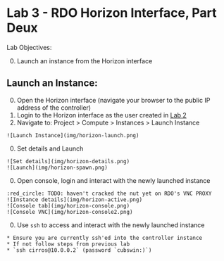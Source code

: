 # Lab 3 - RDO Horizon Interface, Part Deux

  Lab Objectives:

  0. Launch an instance from the Horizon interface

## Launch an Instance:

  0. Open the Horizon interface (navigate your browser to the public IP address of the controller)
  0. Login to the Horizon interface as the user created in [Lab 2](../lab-02)
  0. Navigate to: Project > Compute > Instances > Launch Instance
  
    ![Launch Instance](img/horizon-launch.png)

  0. Set details and Launch

    ![Set details](img/horizon-details.png)
    ![Launch](img/horizon-spawn.png)
 
  0. Open console, login and interact with the newly launched instance
    
    :red_circle: TODO: haven't cracked the nut yet on RDO's VNC PROXY
    ![Instance details](img/horizon-active.png)
    ![Console tab](img/horizon-console.png)
    ![Console VNC](img/horizon-console2.png)
    

  0. Use `ssh` to access and interact with the newly launched instance

    * Ensure you are currently ssh'ed into the controller instance
    * If not follow steps from previous lab
    * `ssh cirros@10.0.0.2` (password `cubswin:)`)
